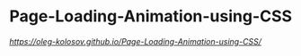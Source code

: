 # Page-Loading-Animation-using-CSS
 
###### https://oleg-kolosov.github.io/Page-Loading-Animation-using-CSS/
